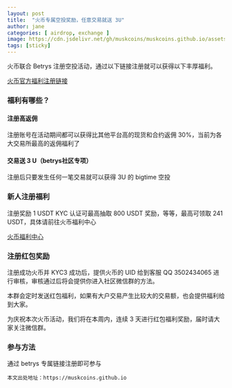 ```yaml
---
layout: post
title:  "火币专属空投奖励，任意交易就送 3U"
author: jane
categories: [ airdrop, exchange ]
image: https://cdn.jsdelivr.net/gh/muskcoins/muskcoins.github.io/assets/images/huobi-act-betrys.webp
tags: [sticky]
---
```

火币联合 Betrys 注册空投活动，通过以下链接注册就可以获得以下丰厚福利。

[火币官方福利注册链接](/302?target=https://www.huobi-kol.me/invite/zh-cn/1g?invite_code=xgf98223)

### 福利有哪些？

#### 注册高返佣
注册账号在活动期间都可以获得比其他平台高的现货和合约返佣 30%，当前为各大交易所最高的返佣福利了

#### 交易送 3 U（betrys社区专项）
<p class="red-text-word">
注册后只要发生任何一笔交易就可以获得 3U 的 bigtime 空投
</p>

### 新人注册福利
注册奖励 1 USDT 
KYC 认证可最高抽取 800 USDT 奖励，等等，最高可领取 241 USDT，具体请前往火币福利中心

[火币福利中心](/302.html?target=https://www.huobi.com/zh-cn/welfare/web/rewards)

### 注册红包奖励
注册成功火币并 KYC3 成功后，提供火币的 UID 给到客服 QQ 3502434065 进行审核，审核通过后将会提供你进入社区微信群的方法。

本群会定时发送红包福利，如果有大户交易产生比较大的交易额，也会提供福利给到大家。

为庆祝本次火币活动，我们将在本周内，连续 3 天进行红包福利奖励，届时请大家关注微信群。

### 参与方法
通过 betrys 专属链接注册即可参与

`本文出处地址：https://muskcoins.github.io`
